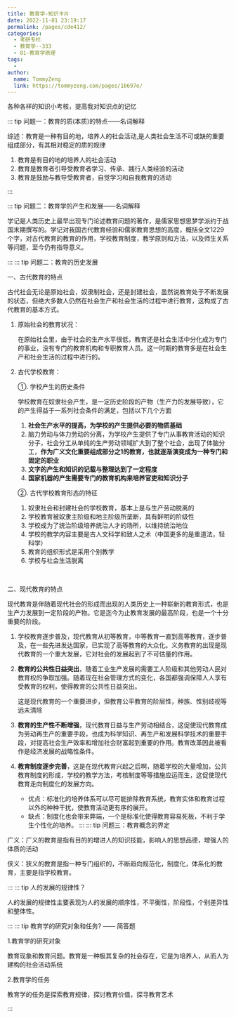 ```yaml
---
title: 教育学-知识卡片
date: 2022-11-01 23:19:17
permalink: /pages/cde412/
categories:
  - 考研专栏
  - 教育学--333
  - 01-教育学原理
tags:
  - 
author: 
  name: TommyZeng
  link: https://tommyzeng.com/pages/1b697e/
---
```

各种各样的知识小考核，提高我对知识点的记忆

::: tip 问题一：教育的质(本质)的特点——名词解释


综述：教育是一种有目的地，培养人的社会活动,是人类社会生活不可或缺的重要组成部分，有其相对稳定的质的规律

1. 教育是有目的地的培养人的社会活动
1. 教育是教育者引导受教育者学习、传承、践行人类经验的活动
1. 教育是鼓励与教导受教育者，自觉学习和自我教育的活动

:::

<!-- more -->

::: tip 问题二：教育学的产生和发展——名词解释


学记是人类历史上最早出现专门论述教育问题的著作，是儒家思想思梦学派约于战国末期撰写的。学记对我国古代教育经验和儒家教育思想的高度，概括全文1229个字，对古代教育的教育的作用，学校教育制度，教学原则和方法，以及师生关系等问题，至今仍有指导意义。

:::
::: tip 问题二：教育的历史发展


一、古代教育的特点

古代社会无论是原始社会，奴隶制社会，还是封建社会，虽然说教育处于不断发展的状态，但绝大多数人仍然在社会生产和社会生活的过程中进行教育，这构成了古代教育的基本方式。

1. 原始社会的教育状况：

   在原始社会里，由于社会的生产水平很低，教育还是社会生活中分化成为专门的事业，没有专门的教育机构和专职教育人员。这一时期的教育多是在社会生产和社会生活的过程中进行的。

2. 古代学校教育：

   ①. 学校产生的历史条件

      学校教育在奴隶社会产生，是一定历史阶段的产物（生产力的发展导致），它的产生得益于一系列社会条件的满足，包括以下几个方面

      1. **社会生产水平的提高，为学校的产生提供必要的物质基础**
      2. 脑力劳动与体力劳动的分离，为学校产生提供了专门从事教育活动的知识分子，社会分工从单纯的生产劳动领域扩大到了整个社会，出现了体脑分工，**作为广义文化重要组成部分之1的教育，也就逐渐演变成为一种专门和固定的职业**
      3. **文字的产生和知识的记载与整理达到了一定程度**
      4. **国家机器的产生需要专门的教育机构来培养官吏和知识分子**

   ②. 古代学校教育形态的特征

      1. 奴隶社会和封建社会的学校教育，基本上是与生产劳动脱离的
      2. 学校教育被奴隶主阶级和地主阶级所垄断，具有鲜明的阶级性
      3. 学校成为了统治阶级培养统治人才的场所，以维持统治地位
      4. 学校的教学内容主要是古人文科学和致人之术（中国更多的是重道法，轻科学）
      5. 教育的组织形式是采用个别教学
      6. 学校与社会生活脱离

<br>

二、现代教育的特点

现代教育是伴随着现代社会的形成而出现的人类历史上一种崭新的教育形式，也是生产力发展到一定阶段的产物。它是迄今为止教育发展的最高阶段，也是一个十分重要的阶段。

1. 学校教育逐步普及，现代教育从初等教育，中等教育一直到高等教育，逐步普及，在一些先进发达国家，已实现了高等教育的大众化。义务教育的出现是现代教育的一个重大发展，它对社会的发展起到了不可估量的作用。

2. **教育的公共性日益突出**，随着工业生产发展的需要工人阶级和其他劳动人民对教育权的争取加强。随着现在社会管理方式的变化，各国都强调保障人人享有受教育的权利，使得教育的公共性日益突出。

   这是现代教育的一个重要进步，但教育公平教育的阶层性，种族、性别歧视等远未清除

3. **教育的生产性不断增强**，现代教育日益与生产劳动相结合，这促使现代教育成为劳动再生产的重要手段，也成为科学知识、再生产和发展科学技术的重要手段，对提高社会生产效率和增加社会财富起到重要的作用。教育改革因此被看作是经济发展的战略性条件。

4. **教育制度逐步完善**，这是在现代教育兴起之后啊，随着学校的大量增加，公共教育制度的形成，学校的教学方法，考核制度等等措施应运而生，这促使现代教育走向制度化的发展方向。

   - 优点：标准化的培养体系可以尽可能排除教育系统，教育实体和教育过程以外的种种干扰，使教育活动更有序的展开。
   - 缺点：制度化也会带来弊端，一个是标准化使得教育容易死板，不利于学生个性化的培养。
:::
::: tip 问题三：教育概念的界定



广义：广义的教育是指有目的的增进人的知识技能，影响人的思想品德，增强人的体质的活动

侠义：狭义的教育是指一种专门组织的，不断趋向规范化，制度化，体系化的教育，主要是指学校教育。


:::
::: tip 人的发展的规律性？



人的发展的规律性主要表现为人的发展的顺序性，不平衡性，阶段性，个别差异性和整体性。


:::
::: tip 教育学的研究对象和任务? —— 简答题




1.教育学的研究对象

教育现象和教育问题。教育是一种极其复杂的社会存在，它是为培养人，从而人为建构的社会活动系统


2.教育学的任务

教育学的任务是探索教育规律，探讨教育价值，探寻教育艺术


:::


